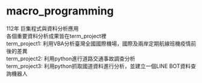 # macro_programming
112年 巨集程式與資料分析應用  
各個重要資料分析成果皆在term_project裡  
term_project1: 利用VBA分析臺灣全國國際機場，國際及兩岸定期航線班機疫情前後的差異  
term_project2: 利用python進行道路交通事故調查分析  
term_project3: 利用python抓取國道資料進行分析，並建立一個LINE BOT資料查詢機器人
